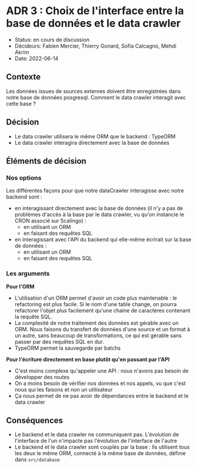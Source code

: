 # ADR 3 : Choix de l'interface entre la base de données et le data crawler

* Status: en cours de discussion
* Décideurs: Fabien Mercier, Thierry Gonard, Sofía Calcagno, Mehdi Akrim
* Date: 2022-06-14

## Contexte

Les données issues de sources externes doivent être enregistrées dans notre base de données posgresql. Comment le data crawler interagit avec cette base ?

## Décision

- Le data crawler utilisera le même ORM que le backend : TypeORM
- Le data crawler interagira directement avec la base de données

## Éléments de décision

### Nos options

Les différentes façons pour que notre dataCrawler interagisse avec notre backend sont :
- en interagissant directement avec la base de données (il n'y a pas de problèmes d'accès à la base par le data crawler, vu qu'on instancie le CRON associé sur Scalingo) :
  - en utilisant un ORM
  - en faisant des requêtes SQL
- en interagissant avec l'API du backend qui elle-même écrirait sur la base de données :
  - en utilisant un ORM
  - en faisant des requêtes SQL

### Les arguments

**Pour l'ORM**
- L'utilisation d'un ORM permet d'avoir un code plus maintenable : le refactoring est plus facile. Si le nom d'une table change, on pourra refactorer l'objet plus facilement qu'une chaine de caractères contenant la requête SQL.
- La complexité de notre traitement des données est gérable avec un ORM. Nous faisons du transfert de données d'une source et un format à un autre, sans beaucoup de transformations, ce qui est gérable sans passer par des requêtes SQL en dur.
- TypeORM permet la sauvegarde par batchs

**Pour l'écriture directement en base plutôt qu'en passant par l'API**
- C'est moins complexe qu'appeler une API : nous n'avons pas besoin de développer des routes
- On a moins besoin de vérifier nos données et nos appels, vu que c'est nous qui les faisons et non un utilisateur
- Ça nous permet de ne pas avoir de dépendances entre le backend et le data crawler

## Conséquences

- Le backend et le data crawler ne communiquent pas. L'évolution de l'interface de l'un n'impacte pas l'évolution de l'interface de l'autre
- Le backend et le data crawler sont couplés par la base : Ils utilisent tous les deux le même ORM, connecté à la même base de données, définie dans `src/database`
